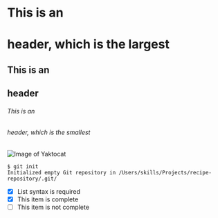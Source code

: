 # This is an <h1> header, which is the largest
## This is an <h2> header
###### This is an <h6> header, which is the smallest 
![Image of Yaktocat](https://octodex.github.com/images/yaktocat.png)
```
$ git init
Initialized empty Git repository in /Users/skills/Projects/recipe-repository/.git/
```
- [x] List syntax is required
- [x] This item is complete
- [ ] This item is not complete
